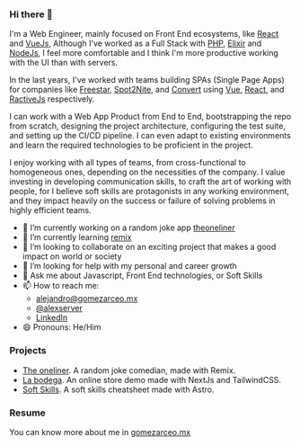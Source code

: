 ### Hi there 👋

I'm a Web Engineer, mainly focused on Front End ecosystems, like [React](https://react.dev/) and [VueJs](https://vuejs.org/), Although I've worked as a Full Stack with [PHP](https://www.php.net/), [Elixir](https://elixir-lang.org/) and [NodeJs](https://nodejs.org/en), I feel more comfortable and I think I'm more productive working with the UI than with servers.

In the last years, I've worked with teams building SPAs (Single Page Apps) for companies like [Freestar](https://freestar.com/), [Spot2Nite](https://www.spot2nite.com/), and [Convert](https://www.convert.com/) using [Vue](https://vuejs.org/), [React](https://react.dev/), and [RactiveJs](https://ractive.js.org/) respectively.

I can work with a Web App Product from End to End, bootstrapping the repo from scratch, designing the project architecture, configuring the test suite, and setting up the CI/CD pipeline. I can even adapt to existing environments and learn the required technologies to be proficient in the project.

I enjoy working with all types of teams, from cross-functional to homogeneous ones, depending on the necessities of the company. I value investing in developing communication skills, to craft the art of working with people, for I believe soft skills are protagonists in any working environment, and they impact heavily on the success or failure of solving problems in highly efficient teams.

- 🔭 I’m currently working on a random joke app [theoneliner](https://github.com/alexserver/theoneliner)
- 🌱 I’m currently learning [remix](https://remix.run/)
- 👯 I’m looking to collaborate on an exciting project that makes a good impact on world or society
- 🤔 I’m looking for help with my personal and career growth
- 💬 Ask me about Javascript, Front End technologies, or Soft Skills
- 📫 How to reach me: 
  - [alejandro@gomezarceo.mx](mailto=alejandro@gomezarceo.mx)
  - [@alexserver](https://x.com/alexserver)
  - [LinkedIn](https://www.linkedin.com/in/alejandrogomezarceo/)
- 😄 Pronouns: He/Him

### Projects

- [The oneliner](https://theoneliner.netlify.app). A random joke comedian, made with Remix.
- [La bodega](https://github.com/alexserver/la-bodega). An online store demo made with NextJs and TailwindCSS.
- [Soft Skills](https://soft-skills.gomezarceo.mx/). A soft skills cheatsheet made with Astro.

### Resume

You can know more about me in [gomezarceo.mx](https://gomezarceo.mx/resume/en)

<!--
**alexserver/alexserver** is a ✨ _special_ ✨ repository because its `README.md` (this file) appears on your GitHub profile.

Here are some ideas to get you started:

- 🔭 I’m currently working on ...
- 🌱 I’m currently learning ...
- 👯 I’m looking to collaborate on ...
- 🤔 I’m looking for help with ...
- 💬 Ask me about ...
- 📫 How to reach me: ...
- 😄 Pronouns: ...
- ⚡ Fun fact: ...
-->
